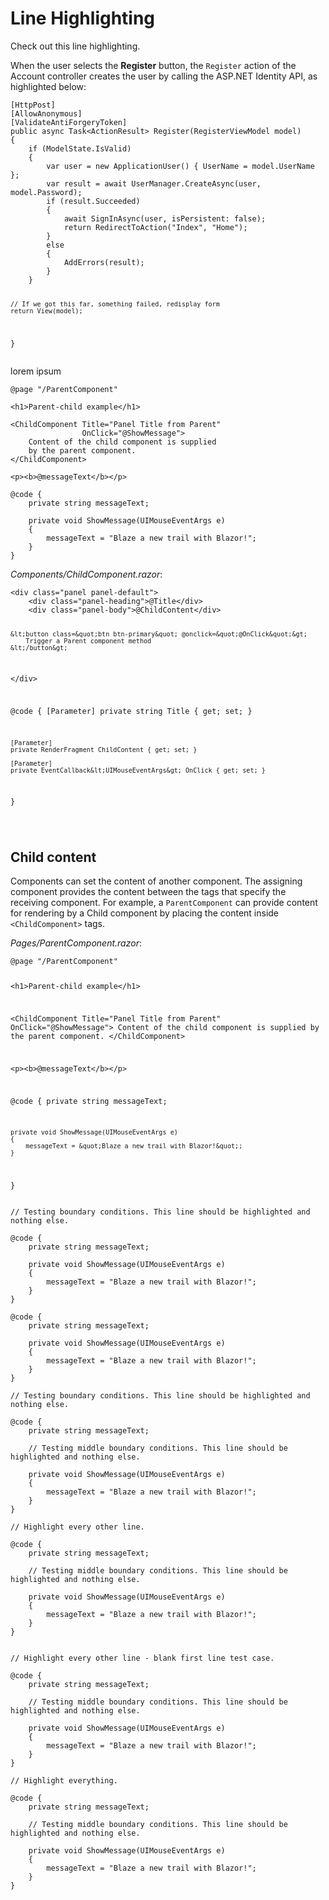 # Line Highlighting

Check out this line highlighting.

<p>When the user selects the <strong>Register</strong> button, the <code>Register</code> action of the Account controller creates the user by calling the ASP.NET Identity API, as highlighted below:</p>
<pre><code class="lang-csharp" name="Main" highlight-lines="8-9">[HttpPost]
[AllowAnonymous]
[ValidateAntiForgeryToken]
public async Task&lt;ActionResult&gt; Register(RegisterViewModel model)
{
    if (ModelState.IsValid)
    {
        var user = new ApplicationUser() { UserName = model.UserName };
        var result = await UserManager.CreateAsync(user, model.Password);
        if (result.Succeeded)
        {
            await SignInAsync(user, isPersistent: false);
            return RedirectToAction(&quot;Index&quot;, &quot;Home&quot;);
        }
        else
        {
            AddErrors(result);
        }
    }

    // If we got this far, something failed, redisplay form
    return View(model);
}
</code></pre>

lorem ipsum

<pre><code class="lang-cshtml" highlight-lines="5-6">@page &quot;/ParentComponent&quot;

&lt;h1&gt;Parent-child example&lt;/h1&gt;

&lt;ChildComponent Title=&quot;Panel Title from Parent&quot;
                OnClick=&quot;@ShowMessage&quot;&gt;
    Content of the child component is supplied
    by the parent component.
&lt;/ChildComponent&gt;

&lt;p&gt;&lt;b&gt;@messageText&lt;/b&gt;&lt;/p&gt;

@code {
    private string messageText;

    private void ShowMessage(UIMouseEventArgs e)
    {
        messageText = &quot;Blaze a new trail with Blazor!&quot;;
    }
}
</code></pre>
<p><em>Components/ChildComponent.razor</em>:</p>
<pre><code class="lang-cshtml" highlight-lines="11-12">&lt;div class=&quot;panel panel-default&quot;&gt;
    &lt;div class=&quot;panel-heading&quot;&gt;@Title&lt;/div&gt;
    &lt;div class=&quot;panel-body&quot;&gt;@ChildContent&lt;/div&gt;

    &lt;button class=&quot;btn btn-primary&quot; @onclick=&quot;@OnClick&quot;&gt;
        Trigger a Parent component method
    &lt;/button&gt;
&lt;/div&gt;

@code {
    [Parameter]
    private string Title { get; set; }

    [Parameter]
    private RenderFragment ChildContent { get; set; }

    [Parameter]
    private EventCallback&lt;UIMouseEventArgs&gt; OnClick { get; set; }
}

</code></pre><h2 id="child-content">Child content</h2>
<p>Components can set the content of another component. The assigning component provides the content between the tags that specify the receiving component. For example, a <code>ParentComponent</code> can provide content for rendering by a Child component by placing the content inside <code>&lt;ChildComponent&gt;</code> tags.</p>
<p><em>Pages/ParentComponent.razor</em>:</p>
<pre><code class="lang-cshtml" highlight-lines="7-8">@page &quot;/ParentComponent&quot;

&lt;h1&gt;Parent-child example&lt;/h1&gt;

&lt;ChildComponent Title=&quot;Panel Title from Parent&quot;
                OnClick=&quot;@ShowMessage&quot;&gt;
    Content of the child component is supplied
    by the parent component.
&lt;/ChildComponent&gt;

&lt;p&gt;&lt;b&gt;@messageText&lt;/b&gt;&lt;/p&gt;

@code {
    private string messageText;

    private void ShowMessage(UIMouseEventArgs e)
    {
        messageText = &quot;Blaze a new trail with Blazor!&quot;;
    }
}
</code></pre>

<pre><code class="lang-cshtml" highlight-lines="1">// Testing boundary conditions. This line should be highlighted and nothing else.

@code {
    private string messageText;

    private void ShowMessage(UIMouseEventArgs e)
    {
        messageText = &quot;Blaze a new trail with Blazor!&quot;;
    }
}
</code></pre>

<pre><code class="lang-cshtml" highlight-lines="10">@code {
    private string messageText;

    private void ShowMessage(UIMouseEventArgs e)
    {
        messageText = &quot;Blaze a new trail with Blazor!&quot;;
    }
}

// Testing boundary conditions. This line should be highlighted and nothing else.
</code></pre>

<pre><code class="lang-cshtml" highlight-lines="4">@code {
    private string messageText;

    // Testing middle boundary conditions. This line should be highlighted and nothing else.

    private void ShowMessage(UIMouseEventArgs e)
    {
        messageText = &quot;Blaze a new trail with Blazor!&quot;;
    }
}
</code></pre>

<pre><code class="lang-cshtml" highlight-lines="1,3,5,7,9,11">// Highlight every other line.

@code {
    private string messageText;

    // Testing middle boundary conditions. This line should be highlighted and nothing else.

    private void ShowMessage(UIMouseEventArgs e)
    {
        messageText = &quot;Blaze a new trail with Blazor!&quot;;
    }
}
</code></pre>

<pre><code class="lang-cshtml" highlight-lines="1,3,5,7,9,11">
// Highlight every other line - blank first line test case.

@code {
    private string messageText;

    // Testing middle boundary conditions. This line should be highlighted and nothing else.

    private void ShowMessage(UIMouseEventArgs e)
    {
        messageText = &quot;Blaze a new trail with Blazor!&quot;;
    }
}
</code></pre>

<pre><code class="lang-cshtml" highlight-lines="1-12">// Highlight everything.

@code {
    private string messageText;

    // Testing middle boundary conditions. This line should be highlighted and nothing else.

    private void ShowMessage(UIMouseEventArgs e)
    {
        messageText = &quot;Blaze a new trail with Blazor!&quot;;
    }
}
</code></pre>